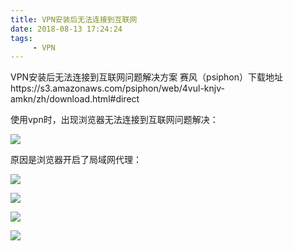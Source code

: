 ```yaml
---
title: VPN安装后无法连接到互联网
date: 2018-08-13 17:24:24
tags: 
	 - VPN
---
```

 VPN安装后无法连接到互联网问题解决方案<!--more-->
赛风（psiphon）下载地址https://s3.amazonaws.com/psiphon/web/4vul-knjv-amkn/zh/download.html#direct


使用vpn时，出现浏览器无法连接到互联网问题解决：

![](https://i.imgur.com/J1OUsRC.png)

原因是浏览器开启了局域网代理：

![](https://i.imgur.com/73gPHHW.png)


![](https://i.imgur.com/wKG7Mte.png)

![](https://i.imgur.com/Q1iTRqq.png)

![](https://i.imgur.com/D5vuZFK.png)

